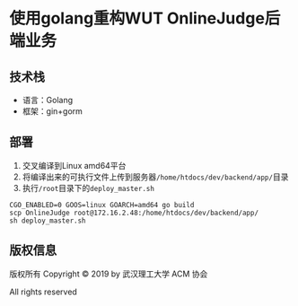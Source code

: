 # 使用golang重构WUT OnlineJudge后端业务

## 技术栈

- 语言：Golang
- 框架：gin+gorm

## 部署
1. 交叉编译到Linux amd64平台
2. 将编译出来的可执行文件上传到服务器`/home/htdocs/dev/backend/app/`目录
3. 执行`/root`目录下的`deploy_master.sh`

```shell
CGO_ENABLED=0 GOOS=linux GOARCH=amd64 go build
scp OnlineJudge root@172.16.2.48:/home/htdocs/dev/backend/app/
sh deploy_master.sh
```

## 版权信息

版权所有 Copyright ©  2019 by 武汉理工大学 ACM 协会

All rights reserved